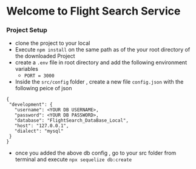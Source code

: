 # Welcome to Flight Search Service

### Project Setup

- clone the project to your local
- Execute `npm install` on the same path as of the your root directory of the downloaded Project
- create a `.env` file in root directory and add the following environment variables
    - `PORT = 3000`
- Inside the `src/config` folder , create a new file `config.json` with the following peice of json

 ```
{
  "development": {
    "username": <YOUR DB USERNAME>,
    "password": <YOUR DB PASSWORD>,
    "database": "FlightSearch_DataBase_Local",
    "host": "127.0.0.1",
    "dialect": "mysql"
  }
}

 ```
 
 - once you added the above db config , go to your src folder from terminal and execute `npx sequelize db:create`




